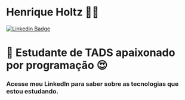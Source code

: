 # Henrique Holtz :man_technologist:

[![Linkedin Badge](https://img.shields.io/badge/-LinkedIn-blue?style=flat-square&logo=Linkedin&logoColor=white&link=https://www.linkedin.com/in/henrique-holtz/)](https://www.linkedin.com/in/henrique-holtz/)

<h1> 🎩 Estudante de TADS apaixonado por programação 😍 </h1>
<h3> Acesse meu LinkedIn para saber sobre as tecnologias que estou estudando. </h3>
